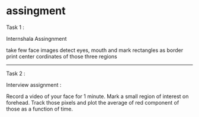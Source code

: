 # assingment

Task 1 :

Internshala Assingnment

take few face images
detect eyes, mouth and mark rectangles as border
print center cordinates of those three regions

------------------------------------------------------

Task 2 : 

﻿Interview assignment :

Record a video of your face for 1 minute. 
Mark a small region of interest on forehead.
Track those pixels and plot the average of red component of those as a function of time.




